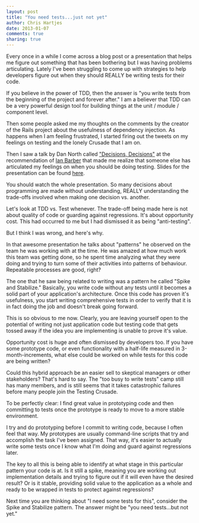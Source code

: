 ```yaml
---
layout: post
title: "You need tests...just not yet" 
author: Chris Hartjes
date: 2013-01-07
comments: true 
sharing: true 
---
```

Every once in a while I come across a blog post or a presentation that helps
me figure out something that has been bothering but I was having problems
articulating. Lately I've been struggling to come up with strategies to help
developers figure out when they should REALLY be writing tests for their code.

If you believe in the power of TDD, then the answer is "you write tests from
the beginning of the project and forever after." I am a believer that TDD can
be a very powerful design tool for building things at the unit / module / component
level.

Then some people asked me my thoughts on the comments by the creator of the
Rails project about the usefulness of dependency injection. As happens when
I am feeling frustrated, I started firing out the tweets on my feelings on
testing and the lonely Crusade that I am on.

Then I saw a talk by Dan North called ["Decisions, Decisions"](http://www.infoq.com/presentations/Decisions-Decisions) at the recommendation of [Ian Barber](https://twitter.com/ianbarber) that made me realize that someone else has articulated my feelings on
when you should be doing testing. Slides for the presentation can be found
[here](http://qconlondon.com/dl/qcon-london-2012/slides/DanNorth_DecisionsDecisions.pdf).

You should watch the whole presentation. So many decisions about programming
are made without understanding, REALLY understanding the trade-offs involved
when making one decision vs. another. 

Let's look at TDD vs. Test whenever. The trade-off being made here is not
about quality of code or guarding against regressions. It's about opportunity cost.
This had occurred to me but I had dismissed it as being "anti-testing".

But I think I was wrong, and here's why.

In that awesome presentation he talks about "patterns" he observed on the team
he was working with at the time. He was amazed at how much work this team was
getting done, so he spent time analyzing what they were doing and trying to
turn some of their activities into patterns of behaviour. Repeatable processes
are good, right?

The one that he saw being related to writing was a pattern he called "Spike
and Stabilize." Basically, you write code without any tests until it becomes
a solid part of your application's architecture. Once this code has proven
it's usefulness, you start writing comprehensive tests in order to verify
that it is in fact doing the job and doesn't break going forward.

This is so obvious to me now. Clearly, you are leaving yourself open to the
potential of writing not just application code but testing code that gets
tossed away if the idea you are implementing is unable to prove it's value.

Opportunity cost is huge and often dismissed by developers too. If you have
some prototype code, or even functionality with a half-life measured
in 3-month-increments, what else could be worked on while tests for this
code are being written? 

Could this hybrid approach be an easier sell to skeptical managers or
other stakeholders? That's hard to say. The "too busy to write tests"
camp still has many members, and is still seems that it takes catastrophic
failures before many people join the Testing Crusade.

To be perfectly clear: I find great value in prototyping code and then
committing to tests once the prototype is ready to move to a more stable
environment.

I try and do prototyping before I commit to writing code, because I often
feel that way. My prototypes are usually command-line scripts that try
and accomplish the task I've been assigned. That way, it's easier to
actually write some tests once I know what I'm doing and guard against
regressions later. 

The key to all this is being able to identify at what stage in this particular
pattern your code is at. Is it still a spike, meaning you are working out
implementation details and trying to figure out if it will even have the
desired result? Or is it stable, providing solid value to the application 
as a whole and ready to be wrapped in tests to protect against regressions?

Next time you are thinking about "I need some tests for this", consider the
Spike and Stabilize pattern. The answer might be "you need tests...but not yet."
